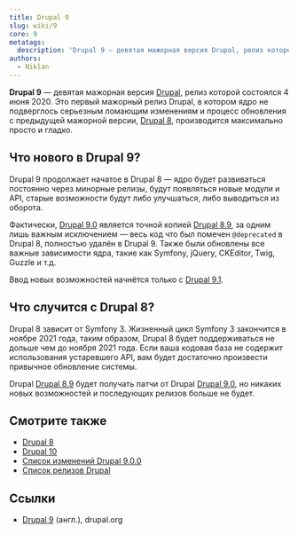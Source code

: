 ```yaml
---
title: Drupal 9
slug: wiki/9
core: 9
metatags:
  description: 'Drupal 9 — девятая мажорная версия Drupal, релиз которой состоялся 4 июня 2020.'
authors:
  - Niklan
---
```


**Drupal 9** — девятая мажорная версия [Drupal](../index.md), релиз которой состоялся 4 июня 2020. Это первый мажорный релиз Drupal, в котором ядро не подверглось серьезным ломающим изменениям и процесс обновления с предыдущей мажорной версии, [Drupal 8](../8/index.md), производится максимально просто и гладко.

## Что нового в Drupal 9?

Drupal 9 продолжает начатое в Drupal 8 — ядро будет развиваться постоянно через минорные релизы, будут появляться новые модули и API, старые возможности будут либо улучшаться, либо выводиться из оборота.

Фактически, [Drupal 9.0](../releases/9/9.0.x/9.0.0/index.md) является точной копией [Drupal 8.9](../releases/8/8.9.x/8.9.0/index.md), за одним лишь важным исключением — весь код что был помечен `@deprecated` в Drupal 8, полностью удалён в Drupal 9. Также были обновлены все важные зависимости ядра, такие как Symfony, jQuery, CKEditor, Twig, Guzzle и т.д.

Ввод новых возможностей начнётся только с [Drupal 9.1](../releases/9/9.0.x/9.0.0/index.md).

## Что случится с Drupal 8?

Drupal 8 зависит от Symfony 3. Жизненный цикл Symfony 3 закончится в ноябре 2021 года, таким образом, Drupal 8 будет поддерживаться не дольше чем до ноября 2021 года. Если ваша кодовая база не содержит использования устаревшего API, вам будет достаточно произвести привычное обновление системы.

Drupal [Drupal 8.9](../releases/8/8.9.x/8.9.0/index.md) будет получать патчи от Drupal [Drupal 9.0](../releases/9/9.0.x/9.0.0/index.md), но никаких новых возможностей и последующих релизов больше не будет.

## Смотрите также

- [Drupal 8](../8/index.md)
- [Drupal 10](../10/index.md)
- [Список изменений Drupal 9.0.0](../releases/9/9.0.x/9.0.0/index.md)
- [Список релизов Drupal](../releases/index.md)

## Ссылки

- [Drupal 9](https://www.drupal.org/documentation/9) (англ.), drupal.org